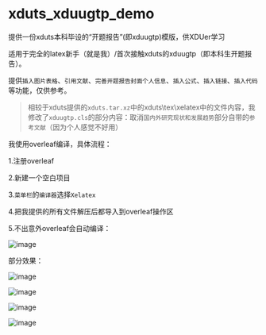 # xduts_xduugtp_demo
提供一份xduts本科毕设的“开题报告”(即xduugtp)模版，供XDUer学习

适用于完全的latex新手（就是我）/首次接触xduts的xduugtp（即本科生开题报告）。


提供`插入图片表格`、`引用文献`、`完善开题报告封面个人信息`、`插入公式`、`插入链接`、`插入代码`等功能，仅供参考。
> 相较于xduts提供的`xduts.tar.xz`中的xduts\tex\xelatex中的文件内容，我修改了`xduugtp.cls`的部分内容：取消`国内外研究现状和发展趋势`部分自带的`参考文献`（因为个人感觉不好用）

我使用overleaf编译，具体流程：

1.注册overleaf

2.新建一个空白项目

3.`菜单栏`的`编译器`选择`Xelatex`

4.把我提供的所有文件解压后都导入到overleaf操作区

5.不出意外overleaf会自动编译：

![image](https://github.com/user-attachments/assets/cd6c53bb-78d3-48dc-8285-9ec4fa00c9b1)

部分效果：

![image](https://github.com/user-attachments/assets/699dc98d-a22b-4879-a1c1-748f555b76ab)

![image](https://github.com/user-attachments/assets/87eb09c5-39a5-44c7-b5c3-4e63f6505000)

![image](https://github.com/user-attachments/assets/568d2c3f-556c-4334-9efe-fce5f4fb1c89)

![image](https://github.com/user-attachments/assets/54bc81f1-1449-4217-8007-ffb49044a00e)




